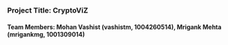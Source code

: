 ### Project Title: CryptoViZ
#### Team Members: Mohan Vashist (vashistm, 1004260514), Mrigank Mehta (mrigankmg, 1001309014)

